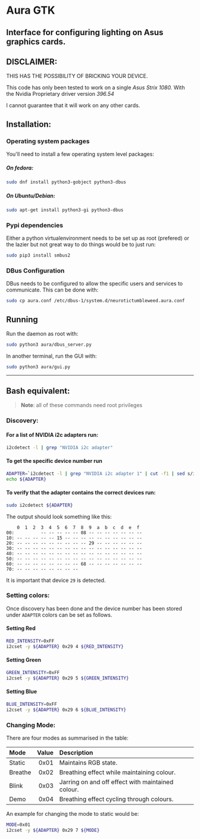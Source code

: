 # Aura GTK
## Interface for configuring lighting on Asus graphics cards.
## DISCLAIMER:
THIS HAS THE POSSIBILITY OF BRICKING YOUR DEVICE.

This code has only been tested to work on a single _Asus Strix 1080._
With the Nvidia Proprietary driver version _396.54_

I cannot guarantee that it will work on any other cards.
## Installation:

### Operating system packages
You'll need to install a few operating system level packages:
##### On fedora:
```bash
sudo dnf install python3-gobject python3-dbus
```
##### On Ubuntu/Debian:
```bash
sudo apt-get install python3-gi python3-dbus
```

### Pypi dependencies
Either a python virtualenvironment needs to be set up as root (prefered)
or the lazier but not great way to do things would be to just run:
```bash
sudo pip3 install smbus2
```

### DBus Configuration
DBus needs to be configured to allow the specific users and services to
communicate. This can be done with:
```bash
sudo cp aura.conf /etc/dbus-1/system.d/neurotictumbleweed.aura.conf
```

## Running

Run the daemon as root with:
```bash
sudo python3 aura/dbus_server.py
```

In another terminal, run the GUI with:
```bash
sudo python3 aura/gui.py
```
---

## Bash equivalent:
>__Note__: all of these commands need root privileges

### Discovery:
#### For a list of NVIDIA i2c adapters run:

```bash
i2cdetect -l | grep "NVIDIA i2c adapter"
```
#### To get the specific device number run
```bash
ADAPTER=`i2cdetect -l | grep "NVIDIA i2c adapter 1" | cut -f1 | sed s/i2c-//`
echo ${ADAPTER}
```

#### To verify that the adapter contains the correct devices run:
```bash
sudo i2cdetect ${ADAPTER}
```

The output should look something like this:
```
    0  1  2  3  4  5  6  7  8  9  a  b  c  d  e  f
00:          -- -- -- -- -- 08 -- -- -- -- -- -- --
10: -- -- -- -- -- 15 -- -- -- -- -- -- -- -- -- --
20: -- -- -- -- -- -- -- -- -- 29 -- -- -- -- -- --
30: -- -- -- -- -- -- -- -- -- -- -- -- -- -- -- --
40: -- -- -- -- -- -- -- -- -- -- -- -- -- -- -- --
50: -- -- -- -- -- -- -- -- -- -- -- -- -- -- -- --
60: -- -- -- -- -- -- -- -- 68 -- -- -- -- -- -- --
70: -- -- -- -- -- -- -- --
```
It is important that device `29` is detected.

### Setting colors:
Once discovery has been done and the device number has been stored under
`ADAPTER` colors can be set as follows.

#### Setting Red
```bash
RED_INTENSITY=0xFF
i2cset -y ${ADAPTER} 0x29 4 ${RED_INTENSITY}
```

#### Setting Green
```bash
GREEN_INTENSITY=0xFF
i2cset -y ${ADAPTER} 0x29 5 ${GREEN_INTENSITY}
```

#### Setting Blue
```bash
BLUE_INTENSITY=0xFF
i2cset -y ${ADAPTER} 0x29 6 ${BLUE_INTENSITY}
```

### Changing Mode:
There are four modes as summarised in the table:

| Mode     | Value   | Description                                       |
| :------- | ------: | :------------------------------------------------ |
| Static   | 0x01    | Maintains RGB state.                              |
| Breathe  | 0x02    | Breathing effect while maintaining colour.        |
| Blink    | 0x03    | Jarring on and off effect with maintained colour. |
| Demo     | 0x04    | Breathing effect cycling through colours.         |

An example for changing the mode to static would be:
```bash
MODE=0x01
i2cset -y ${ADAPTER} 0x29 7 ${MODE}
```
